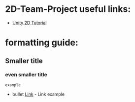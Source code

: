 # 2D-Team-Project useful links:

* [Unity 2D Tutorial](https://unity3d.com/learn/tutorials/topics/2d-game-creation/creating-basic-platformer-game)

# formatting guide:

## Smaller title

### even smaller title

```
example
```

* bullet
[Link](https://www.google.com) - Link example
